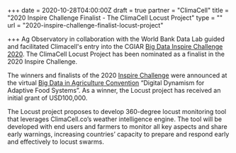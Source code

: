 +++
date = 2020-10-28T04:00:00Z
draft = true
partner = "ClimaCell"
title = "2020 Inspire Challenge Finalist - The ClimaCell Locust Project"
type = ""
url = "2020-inspire-challenge-finalist-locust-project"

+++
Ag Observatory in collaboration with the World Bank Data Lab guided and facilitated Climacell's entry into the CGIAR [Big Data Inspire Challenge 2020](https://bigdata.cgiar.org/inspire/ "Big Data Challenge"). The ClimaCell Locust Project has been nominated as a finalist in the 2020 Inspire Challenge.

The winners and finalists of the 2020 [Inspire Challenge](https://bigdata.cgiar.org/inspire/ "Inspire Challenge") were announced at the virtual [Big Data in Agriculture Convention](https://bigdata.cgiar.org/virtual-convention-2020/ "convention") “Digital Dynamism for Adaptive Food Systems”. As a winner, the Locust project has received an initial grant of USD100,000.

The Locust project proposes to develop 360-degree locust monitoring tool that leverages ClimaCell.co’s weather intelligence engine. The tool will be developed with end users and farmers to monitor all key aspects and share early warnings, increasing countries’ capacity to prepare and respond early and effectively to locust swarms.